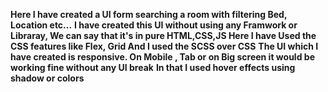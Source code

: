**Here I have created a UI form searching a room with filtering Bed, Location etc...**
**I have created this UI without using any Framwork or Libraray, We can say that it's in pure HTML,CSS,JS
Here I have Used the CSS features like Flex, Grid
And I used the SCSS over CSS**
**The UI which I have created is responsive. On Mobile , Tab or on Big screen it would be working fine without any UI break**
**In that I used hover effects using shadow or colors**

